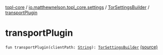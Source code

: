 [topl-core](../../index.md) / [io.matthewnelson.topl_core.settings](../index.md) / [TorSettingsBuilder](index.md) / [transportPlugin](./transport-plugin.md)

# transportPlugin

`fun transportPlugin(clientPath: `[`String`](https://kotlinlang.org/api/latest/jvm/stdlib/kotlin/-string/index.html)`): `[`TorSettingsBuilder`](index.md) [(source)](https://github.com/05nelsonm/TorOnionProxyLibrary-Android/blob/master/topl-core/src/main/java/io/matthewnelson/topl_core/settings/TorSettingsBuilder.kt#L243)